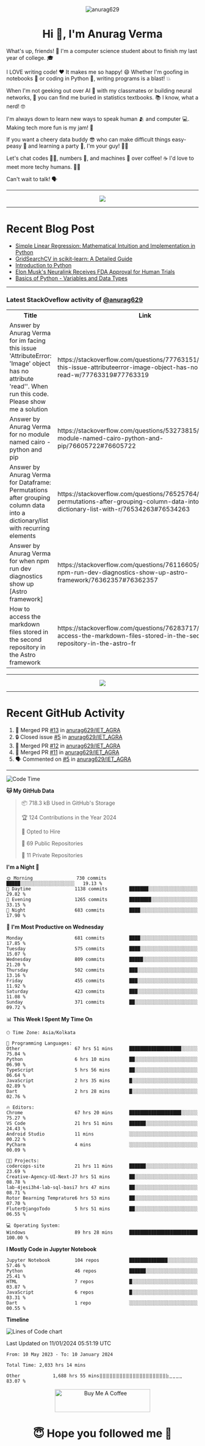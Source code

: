 

<p align="center"> <img src="https://komarev.com/ghpvc/?username=anurag629&label=Profile%20views&color=0e75b6&style=flat" alt="anurag629" /> </p>

<h1 align="center">Hi 👋, I'm Anurag Verma</h1>

What's up, friends! 👋 I'm a computer science student about to finish my last year of college. 🎓

I LOVE writing code! ❤️ It makes me so happy! 😄 Whether I'm goofing in notebooks 📓 or coding in Python 🐍, writing programs is a blast! 💥

When I'm not geeking out over AI 🤖 with my classmates or building neural networks, 🧠 you can find me buried in statistics textbooks. 📚 I know, what a nerd! 🤓

I'm always down to learn new ways to speak human 🫂 and computer 💻. Making tech more fun is my jam! 🍇

If you want a cheery data buddy 😎 who can make difficult things easy-peasy 🥝 and learning a party 🎉, I'm your guy! 🙋‍♂️

Let's chat codes 👨‍💻, numbers 🧮, and machines 🤖 over coffee! ☕ I'd love to meet more techy humans. 💁‍♂️

Can't wait to talk! 🗣️

---

<p align="center">
  <img src="https://spotify-github-profile.vercel.app/api/view.svg?uid=mwvywke3fo2gajpenodnmobfh&cover_image=true&theme=default&show_offline=false&background_color=121212&interchange=false&bar_color=53b14f&bar_color_cover=true">
</p>

---

# Recent Blog Post

<!-- BLOG-POST-LIST:START -->
- [Simple Linear Regression: Mathematical Intuition and Implementation in Python](https://codercops.tech/blog/machine-learning-algorithms/simple-linear-regression-mathematical-intuation)
- [GridSearchCV in scikit-learn: A Detailed Guide](https://codercops.tech/blog/gridsearchcv-in-scikit-learn-a-detailed-guide)
- [Introduction to Python](https://codercops.tech/blog/python-tutorial/introduction-to-python)
- [Elon Musk&#39;s Neuralink Receives FDA Approval for Human Trials](https://codercops.tech/blog/elon-musks-neuralink-receives-fda-approval-for-human-trials)
- [Basics of Python - Variables and Data Types](https://codercops.tech/blog/python-basics-of-python-variables-and-data-types)
<!-- BLOG-POST-LIST:END -->

---

### Latest StackOveflow activity of [@anurag629](https://github.com/anurag629)
<table>
  <tr><th>Title</th><th>Link</th></tr>
  <!-- STACKOVERFLOW:START --><tr><td>Answer by Anurag Verma for im facing this issue &#39;AttributeError: &#39;Image&#39; object has no attribute &#39;read&#39;&#39;. When run this code. Please show me a solution</td><td>https://stackoverflow.com/questions/77763151/im-facing-this-issue-attributeerror-image-object-has-no-attribute-read-w/77763319#77763319</td></tr><tr><td>Answer by Anurag Verma for no module named cairo - python and pip</td><td>https://stackoverflow.com/questions/53273815/no-module-named-cairo-python-and-pip/76605722#76605722</td></tr><tr><td>Answer by Anurag Verma for Dataframe: Permutations after grouping column data into a dictionary/list with recurring elements</td><td>https://stackoverflow.com/questions/76525764/dataframe-permutations-after-grouping-column-data-into-a-dictionary-list-with-r/76534263#76534263</td></tr><tr><td>Answer by Anurag Verma for when npm run dev diagnostics show up [Astro framework]</td><td>https://stackoverflow.com/questions/76116605/when-npm-run-dev-diagnostics-show-up-astro-framework/76362357#76362357</td></tr><tr><td>How to access the markdown files stored in the second repository in the Astro framework</td><td>https://stackoverflow.com/questions/76283717/how-to-access-the-markdown-files-stored-in-the-second-repository-in-the-astro-fr</td></tr><!-- STACKOVERFLOW:END -->
</table>

---

<p align="center">
  <img alig src="https://github-profile-trophy.vercel.app/?username=anurag629&theme=onedark&column=-1" />
</p>

---

# Recent GitHub Activity
<!--START_SECTION:activity-->
1. 🎉 Merged PR [#13](https://github.com/anurag629/IET_AGRA/pull/13) in [anurag629/IET_AGRA](https://github.com/anurag629/IET_AGRA)
2. 🔒 Closed issue [#5](https://github.com/anurag629/IET_AGRA/issues/5) in [anurag629/IET_AGRA](https://github.com/anurag629/IET_AGRA)
3. 🎉 Merged PR [#12](https://github.com/anurag629/IET_AGRA/pull/12) in [anurag629/IET_AGRA](https://github.com/anurag629/IET_AGRA)
4. 🎉 Merged PR [#11](https://github.com/anurag629/IET_AGRA/pull/11) in [anurag629/IET_AGRA](https://github.com/anurag629/IET_AGRA)
5. 🗣 Commented on [#5](https://github.com/anurag629/IET_AGRA/issues/5#issuecomment-1854540580) in [anurag629/IET_AGRA](https://github.com/anurag629/IET_AGRA)
<!--END_SECTION:activity-->

---

<!--START_SECTION:waka-->
![Code Time](http://img.shields.io/badge/Code%20Time-2%2C035%20hrs%2053%20mins-blue)

**🐱 My GitHub Data** 

> 📦 718.3 kB Used in GitHub's Storage 
 > 
> 🏆 124 Contributions in the Year 2024
 > 
> 💼 Opted to Hire
 > 
> 📜 69 Public Repositories 
 > 
> 🔑 11 Private Repositories 
 > 
**I'm a Night 🦉** 

```text
🌞 Morning                730 commits         █████░░░░░░░░░░░░░░░░░░░░   19.13 % 
🌆 Daytime                1138 commits        ███████░░░░░░░░░░░░░░░░░░   29.82 % 
🌃 Evening                1265 commits        ████████░░░░░░░░░░░░░░░░░   33.15 % 
🌙 Night                  683 commits         ████░░░░░░░░░░░░░░░░░░░░░   17.90 % 
```
📅 **I'm Most Productive on Wednesday** 

```text
Monday                   681 commits         ████░░░░░░░░░░░░░░░░░░░░░   17.85 % 
Tuesday                  575 commits         ████░░░░░░░░░░░░░░░░░░░░░   15.07 % 
Wednesday                809 commits         █████░░░░░░░░░░░░░░░░░░░░   21.20 % 
Thursday                 502 commits         ███░░░░░░░░░░░░░░░░░░░░░░   13.16 % 
Friday                   455 commits         ███░░░░░░░░░░░░░░░░░░░░░░   11.92 % 
Saturday                 423 commits         ███░░░░░░░░░░░░░░░░░░░░░░   11.08 % 
Sunday                   371 commits         ██░░░░░░░░░░░░░░░░░░░░░░░   09.72 % 
```


📊 **This Week I Spent My Time On** 

```text
🕑︎ Time Zone: Asia/Kolkata

💬 Programming Languages: 
Other                    67 hrs 51 mins      ███████████████████░░░░░░   75.84 % 
Python                   6 hrs 10 mins       ██░░░░░░░░░░░░░░░░░░░░░░░   06.90 % 
TypeScript               5 hrs 56 mins       ██░░░░░░░░░░░░░░░░░░░░░░░   06.64 % 
JavaScript               2 hrs 35 mins       █░░░░░░░░░░░░░░░░░░░░░░░░   02.89 % 
Dart                     2 hrs 28 mins       █░░░░░░░░░░░░░░░░░░░░░░░░   02.76 % 

🔥 Editors: 
Chrome                   67 hrs 20 mins      ███████████████████░░░░░░   75.27 % 
VS Code                  21 hrs 51 mins      ██████░░░░░░░░░░░░░░░░░░░   24.43 % 
Android Studio           11 mins             ░░░░░░░░░░░░░░░░░░░░░░░░░   00.22 % 
PyCharm                  4 mins              ░░░░░░░░░░░░░░░░░░░░░░░░░   00.09 % 

🐱‍💻 Projects: 
codercops-site           21 hrs 11 mins      ██████░░░░░░░░░░░░░░░░░░░   23.69 % 
Creative-Agency-UI-Next-J7 hrs 51 mins       ██░░░░░░░░░░░░░░░░░░░░░░░   08.78 % 
lab-4jesi3h4-lab-sql-basi7 hrs 47 mins       ██░░░░░░░░░░░░░░░░░░░░░░░   08.71 % 
Rotor Bearning Temprature6 hrs 53 mins       ██░░░░░░░░░░░░░░░░░░░░░░░   07.70 % 
FluterDjangoTodo         5 hrs 51 mins       ██░░░░░░░░░░░░░░░░░░░░░░░   06.55 % 

💻 Operating System: 
Windows                  89 hrs 28 mins      █████████████████████████   100.00 % 
```

**I Mostly Code in Jupyter Notebook** 

```text
Jupyter Notebook         104 repos           ██████████████░░░░░░░░░░░   57.46 % 
Python                   46 repos            ██████░░░░░░░░░░░░░░░░░░░   25.41 % 
HTML                     7 repos             █░░░░░░░░░░░░░░░░░░░░░░░░   03.87 % 
JavaScript               6 repos             █░░░░░░░░░░░░░░░░░░░░░░░░   03.31 % 
Dart                     1 repo              ░░░░░░░░░░░░░░░░░░░░░░░░░   00.55 % 
```



**Timeline**

![Lines of Code chart](https://raw.githubusercontent.com/anurag629/anurag629/main/assets/bar_graph.png)


 Last Updated on 11/01/2024 05:51:19 UTC
<!--END_SECTION:waka-->

<!--START_SECTION:waka-simple-->

```text
From: 10 May 2023 - To: 10 January 2024

Total Time: 2,033 hrs 14 mins

Other            1,688 hrs 55 mins⣿⣿⣿⣿⣿⣿⣿⣿⣿⣿⣿⣿⣿⣿⣿⣿⣿⣿⣿⣿⣷⣀⣀⣀⣀   83.07 %
```

<!--END_SECTION:waka-simple-->

<p align="center"> 
<a href="https://www.buymeacoffee.com/anurag629" target="_blank"><img src="https://cdn.buymeacoffee.com/buttons/default-orange.png" alt="Buy Me A Coffee" height="60" width="250"></a>
</p>


<h1 align="center"> 😇 Hope you followed me 🥰  </h1>

